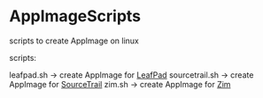 # AppImageScripts
scripts to create AppImage on linux

scripts:

leafpad.sh -> create AppImage for [LeafPad](http://tarot.freeshell.org/leafpad/)
sourcetrail.sh -> create AppImage for [SourceTrail](https://www.sourcetrail.com/)
zim.sh -> create AppImage for [Zim](https://zim-wiki.org/)
